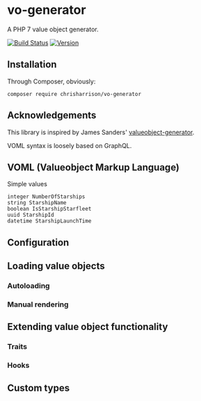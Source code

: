 # vo-generator

A PHP 7 value object generator.

[![Build Status](https://travis-ci.org/chrisharrison/vo-generator.svg?branch=master)](https://travis-ci.org/chrisharrison/vo-generator)
[![Version](https://img.shields.io/packagist/v/chrisharrison/vo-generator.svg)](https://packagist.org/packages/chrisharrison/vo-generator)

## Installation ##

Through Composer, obviously:

```
composer require chrisharrison/vo-generator
```

## Acknowledgements

This library is inspired by James Sanders' [valueobject-generator](https://github.com/funeralzone/valueobject-generator).

VOML syntax is loosely based on GraphQL.

## VOML (Valueobject Markup Language)

Simple values
```
integer NumberOfStarships
string StarshipName
boolean IsStarshipStarfleet
uuid StarshipId
datetime StarshipLaunchTime
```

## Configuration

## Loading value objects

### Autoloading
### Manual rendering

## Extending value object functionality

### Traits

### Hooks

## Custom types